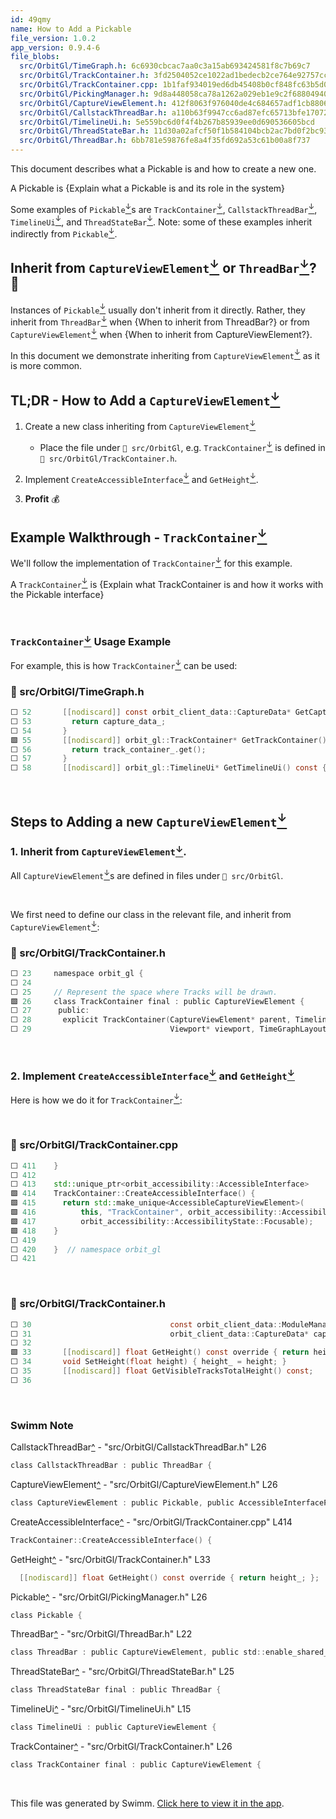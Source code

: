 ```yaml
---
id: 49qmy
name: How to Add a Pickable
file_version: 1.0.2
app_version: 0.9.4-6
file_blobs:
  src/OrbitGl/TimeGraph.h: 6c6930cbcac7aa0c3a15ab693424581f8c7b69c7
  src/OrbitGl/TrackContainer.h: 3fd2504052ce1022ad1bedecb2ce764e92757cc2
  src/OrbitGl/TrackContainer.cpp: 1b1faf934019ed6db45408b0cf848fc63b5d028c
  src/OrbitGl/PickingManager.h: 9d8a448058ca78a1262a029eb1e9c2f68804940a
  src/OrbitGl/CaptureViewElement.h: 412f8063f976040de4c684657adf1cb88067e255
  src/OrbitGl/CallstackThreadBar.h: a110b63f9947cc6ad87efc65713bfe1707282383
  src/OrbitGl/TimelineUi.h: 5e559bc6d0f4f4b267b85939ee0d690536605bcd
  src/OrbitGl/ThreadStateBar.h: 11d30a02afcf50f1b584104bcb2ac7bd0f2bc930
  src/OrbitGl/ThreadBar.h: 6bb781e59876fe8a4f35fd692a53c61b00a8f737
---
```


This document describes what a Pickable is and how to create a new one.

A Pickable is {Explain what a Pickable is and its role in the system}

Some examples of `Pickable`[<sup id="1N2J29">↓</sup>](#f-1N2J29)s are `TrackContainer`[<sup id="Zah29l">↓</sup>](#f-Zah29l), `CallstackThreadBar`[<sup id="1boo5u">↓</sup>](#f-1boo5u), `TimelineUi`[<sup id="1UgGOW">↓</sup>](#f-1UgGOW), and `ThreadStateBar`[<sup id="1cQgRO">↓</sup>](#f-1cQgRO). Note: some of these examples inherit indirectly from `Pickable`[<sup id="1N2J29">↓</sup>](#f-1N2J29).

## Inherit from `CaptureViewElement`[<sup id="14fDYA">↓</sup>](#f-14fDYA) or `ThreadBar`[<sup id="1Y6Adb">↓</sup>](#f-1Y6Adb)? 🤔

Instances of `Pickable`[<sup id="1N2J29">↓</sup>](#f-1N2J29) usually don't inherit from it directly. Rather, they inherit from `ThreadBar`[<sup id="1Y6Adb">↓</sup>](#f-1Y6Adb) when {When to inherit from ThreadBar?} or from `CaptureViewElement`[<sup id="14fDYA">↓</sup>](#f-14fDYA) when {When to inherit from CaptureViewElement?}.

In this document we demonstrate inheriting from `CaptureViewElement`[<sup id="14fDYA">↓</sup>](#f-14fDYA) as it is more common.

## TL;DR - How to Add a `CaptureViewElement`[<sup id="14fDYA">↓</sup>](#f-14fDYA)

1.  Create a new class inheriting from `CaptureViewElement`[<sup id="14fDYA">↓</sup>](#f-14fDYA) 
    
    *   Place the file under `📄 src/OrbitGl`, e.g. `TrackContainer`[<sup id="Zah29l">↓</sup>](#f-Zah29l) is defined in `📄 src/OrbitGl/TrackContainer.h`.
        
2.  Implement `CreateAccessibleInterface`[<sup id="Z1W6FTF">↓</sup>](#f-Z1W6FTF) and `GetHeight`[<sup id="Z275aRz">↓</sup>](#f-Z275aRz).
    
3.  **Profit** 💰
    

## Example Walkthrough - `TrackContainer`[<sup id="Zah29l">↓</sup>](#f-Zah29l)

We'll follow the implementation of `TrackContainer`[<sup id="Zah29l">↓</sup>](#f-Zah29l) for this example.

A `TrackContainer`[<sup id="Zah29l">↓</sup>](#f-Zah29l) is {Explain what TrackContainer is and how it works with the Pickable interface}

<br/>

### `TrackContainer`[<sup id="Zah29l">↓</sup>](#f-Zah29l) Usage Example

For example, this is how `TrackContainer`[<sup id="Zah29l">↓</sup>](#f-Zah29l) can be used:
<!-- NOTE-swimm-snippet: the lines below link your snippet to Swimm -->
### 📄 src/OrbitGl/TimeGraph.h
```c
⬜ 52       [[nodiscard]] const orbit_client_data::CaptureData* GetCaptureData() const {
⬜ 53         return capture_data_;
⬜ 54       }
🟩 55       [[nodiscard]] orbit_gl::TrackContainer* GetTrackContainer() const {
⬜ 56         return track_container_.get();
⬜ 57       }
⬜ 58       [[nodiscard]] orbit_gl::TimelineUi* GetTimelineUi() const { return timeline_ui_.get(); }
```

<br/>

## Steps to Adding a new `CaptureViewElement`[<sup id="14fDYA">↓</sup>](#f-14fDYA)

### 1\. Inherit from `CaptureViewElement`[<sup id="14fDYA">↓</sup>](#f-14fDYA).

All `CaptureViewElement`[<sup id="14fDYA">↓</sup>](#f-14fDYA)s are defined in files under `📄 src/OrbitGl`.

<br/>

We first need to define our class in the relevant file, and inherit from `CaptureViewElement`[<sup id="14fDYA">↓</sup>](#f-14fDYA):
<!-- NOTE-swimm-snippet: the lines below link your snippet to Swimm -->
### 📄 src/OrbitGl/TrackContainer.h
```c
⬜ 23     namespace orbit_gl {
⬜ 24     
⬜ 25     // Represent the space where Tracks will be drawn.
🟩 26     class TrackContainer final : public CaptureViewElement {
⬜ 27      public:
⬜ 28       explicit TrackContainer(CaptureViewElement* parent, TimelineInfoInterface* timeline_info,
⬜ 29                               Viewport* viewport, TimeGraphLayout* layout, OrbitApp* app,
```

<br/>

### 2\. Implement `CreateAccessibleInterface`[<sup id="Z1W6FTF">↓</sup>](#f-Z1W6FTF) and `GetHeight`[<sup id="Z275aRz">↓</sup>](#f-Z275aRz)

Here is how we do it for `TrackContainer`[<sup id="Zah29l">↓</sup>](#f-Zah29l):

<br/>



<!-- NOTE-swimm-snippet: the lines below link your snippet to Swimm -->
### 📄 src/OrbitGl/TrackContainer.cpp
```c++
⬜ 411    }
⬜ 412    
⬜ 413    std::unique_ptr<orbit_accessibility::AccessibleInterface>
🟩 414    TrackContainer::CreateAccessibleInterface() {
🟩 415      return std::make_unique<AccessibleCaptureViewElement>(
🟩 416          this, "TrackContainer", orbit_accessibility::AccessibilityRole::Pane,
🟩 417          orbit_accessibility::AccessibilityState::Focusable);
🟩 418    }
⬜ 419    
⬜ 420    }  // namespace orbit_gl
⬜ 421    
```

<br/>



<!-- NOTE-swimm-snippet: the lines below link your snippet to Swimm -->
### 📄 src/OrbitGl/TrackContainer.h
```c
⬜ 30                               const orbit_client_data::ModuleManager* module_manager,
⬜ 31                               orbit_client_data::CaptureData* capture_data);
⬜ 32     
🟩 33       [[nodiscard]] float GetHeight() const override { return height_; };
⬜ 34       void SetHeight(float height) { height_ = height; }
⬜ 35       [[nodiscard]] float GetVisibleTracksTotalHeight() const;
⬜ 36     
```

<br/>

<!-- THIS IS AN AUTOGENERATED SECTION. DO NOT EDIT THIS SECTION DIRECTLY -->
### Swimm Note

<span id="f-1boo5u">CallstackThreadBar</span>[^](#1boo5u) - "src/OrbitGl/CallstackThreadBar.h" L26
```c
class CallstackThreadBar : public ThreadBar {
```

<span id="f-14fDYA">CaptureViewElement</span>[^](#14fDYA) - "src/OrbitGl/CaptureViewElement.h" L26
```c
class CaptureViewElement : public Pickable, public AccessibleInterfaceProvider {
```

<span id="f-Z1W6FTF">CreateAccessibleInterface</span>[^](#Z1W6FTF) - "src/OrbitGl/TrackContainer.cpp" L414
```c++
TrackContainer::CreateAccessibleInterface() {
```

<span id="f-Z275aRz">GetHeight</span>[^](#Z275aRz) - "src/OrbitGl/TrackContainer.h" L33
```c
  [[nodiscard]] float GetHeight() const override { return height_; };
```

<span id="f-1N2J29">Pickable</span>[^](#1N2J29) - "src/OrbitGl/PickingManager.h" L26
```c
class Pickable {
```

<span id="f-1Y6Adb">ThreadBar</span>[^](#1Y6Adb) - "src/OrbitGl/ThreadBar.h" L22
```c
class ThreadBar : public CaptureViewElement, public std::enable_shared_from_this<ThreadBar> {
```

<span id="f-1cQgRO">ThreadStateBar</span>[^](#1cQgRO) - "src/OrbitGl/ThreadStateBar.h" L25
```c
class ThreadStateBar final : public ThreadBar {
```

<span id="f-1UgGOW">TimelineUi</span>[^](#1UgGOW) - "src/OrbitGl/TimelineUi.h" L15
```c
class TimelineUi : public CaptureViewElement {
```

<span id="f-Zah29l">TrackContainer</span>[^](#Zah29l) - "src/OrbitGl/TrackContainer.h" L26
```c
class TrackContainer final : public CaptureViewElement {
```

<br/>

This file was generated by Swimm. [Click here to view it in the app](http://localhost:5000/repos/Z2l0aHViJTNBJTNBb3JiaXQlM0ElM0FBZGRpZUNvaGVu/docs/49qmy).